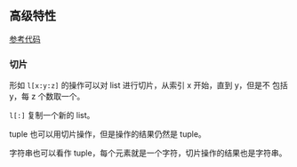 ## 高级特性

[参考代码](../src/9.py)

### 切片

形如 `l[x:y:z]` 的操作可以对 list 进行切片，从索引 x 开始，直到 y，但是不
包括 y，每 z 个数取一个。

`l[:]` 复制一个新的 list。

tuple 也可以用切片操作，但是操作的结果仍然是 tuple。

字符串也可以看作 tuple，每个元素就是一个字符，切片操作的结果也是字符串。
